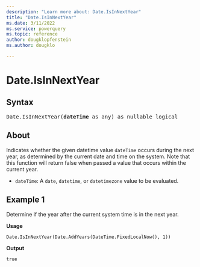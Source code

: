 ```yaml
---
description: "Learn more about: Date.IsInNextYear"
title: "Date.IsInNextYear"
ms.date: 3/11/2022
ms.service: powerquery
ms.topic: reference
author: dougklopfenstein
ms.author: dougklo

---
```

# Date.IsInNextYear

## Syntax

<pre>
Date.IsInNextYear(<b>dateTime</b> as any) as nullable logical
</pre>
  
## About  

Indicates whether the given datetime value `dateTime` occurs during the next year, as determined by the current date and time on the system. Note that this function will return false when passed a value that occurs within the current year.

* `dateTime`: A `date`, `datetime`, or `datetimezone` value to be evaluated.

## Example 1

Determine if the year after the current system time is in the next year.

**Usage**

```powerquery-m
Date.IsInNextYear(Date.AddYears(DateTime.FixedLocalNow(), 1))
```

**Output**

`true`
